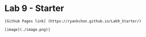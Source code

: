 # Lab 9 - Starter


    [Github Pages link] (https://ryankchon.github.io/Lab9_Starter/)

    [image](./image.png)]